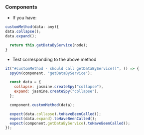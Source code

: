 ### Components

- If you have:

```javascript
customMethod(data: any){
data.collapse();
data.expand();

  return this.getDataByService(node);
}
```

- Test corresponding to the above method

```javascript
it("#customMethod - should call getDataByService()", () => {
  spyOn(component, "getDataByService");

  const data = {
    collapse: jasmine.createSpy("collapse"),
    expand: jasmine.createSpy("collapse"),
  };

  component.customMethod(data);

  expect(data.collapse).toHaveBeenCalled();
  expect(data.expand).toHaveBeenCalled();
  expect(component.getDataByService).toHaveBeenCalled();
});
```
